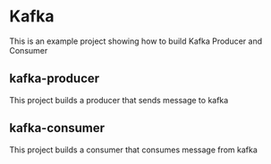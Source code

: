 # Kafka
This is an example project showing how to build Kafka Producer and Consumer

## kafka-producer
This project builds a producer that sends message to kafka

## kafka-consumer
This project builds a consumer that consumes message from kafka
